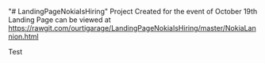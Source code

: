 "# LandingPageNokiaIsHiring"
Project Created for the event of October 19th
Landing Page can be viewed at https://rawgit.com/ourtigarage/LandingPageNokiaIsHiring/master/NokiaLannion.html

Test
